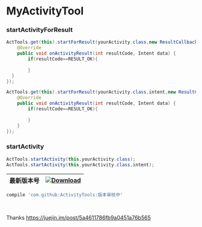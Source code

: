 # MyActivityTool
### startActivityForResult
```java
ActTools.get(this).startForResult(yourActivity.class,new ResultCallback(){
    @Override
    public void onActivityResult(int resultCode, Intent data) {
        if(resultCode==RESULT_OK){
        
        }
  }
});

ActTools.get(this).startForResult(yourActivity.class,intent,new ResultCallback(){
    @Override
    public void onActivityResult(int resultCode, Intent data) {
        if(resultCode==RESULT_OK){
        
        }
    }
});
```

### startActivity
```java
ActTools.startActivity(this,yourActivity.class);
ActTools.startActivity(this,yourActivity.class,intent);
```

  
  | 最新版本号 | [ ![Download](https://yapi.bintray.com/packages/zhongrui/mylibrary/ActivityTool/images/download.svg) ](https://bintray.com/zhongrui/mylibrary/ActivityTool/_latestVersion) |  
|--------|----|  



```gradle  
compile 'com.github:ActivityTools:版本审核中'
```
<br/>  

 Thanks https://juejin.im/post/5a4611786fb9a0451a76b565
